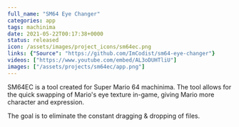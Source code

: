 ```yaml
---
full_name: "SM64 Eye Changer"
categories: app
tags: machinima
date: 2021-05-22T00:17:38+0000
status: released
icon: /assets/images/project_icons/sm64ec.png
links: {"Source": "https://github.com/ImCodist/sm64-eye-changer"}
videos: ["https://www.youtube.com/embed/AL3oDUHTliU"]
images: ["/assets/projects/sm64ec/app.png"]
---
```


SM64EC is a tool created for Super Mario 64 machinima. The tool allows for the quick swapping of Mario's eye texture in-game, giving Mario more character and expression.

The goal is to eliminate the constant dragging & dropping of files.